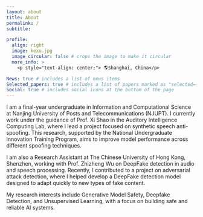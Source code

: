 ```yaml
---
layout: about
title: About
permalink: /
subtitle:

profile:
  align: right
  image: kexu.jpg
  image_circular: false # crops the image to make it circular
  more_info: >
    <p style="text-align: center;"> 🌎Shanghai, China</p>

News: true # includes a list of news items
Selected_papers: true # includes a list of papers marked as "selected={true}"
Social: true # includes social icons at the bottom of the page
---
```


I am a final-year undergraduate in Information and Computational Science at Nanjing University of Posts and Telecommunications (NJUPT). I currently work under the guidance of Prof. Xi Shao in the Auditory Intelligence Computing Lab, where I lead a project focused on synthetic speech anti-spoofing. This research, supported by the National Undergraduate Innovation Training Program, aims to improve model performance across different spoofing techniques.

I am also a Research Assistant at The Chinese University of Hong Kong, Shenzhen, working with Prof. Zhizheng Wu on DeepFake detection in audio and speech processing. Recently, I contributed to a project on adversarial attack detection, where I helped develop a DeepFake detection model designed to adapt quickly to new types of fake content.

My research interests include Generative Model Safety, Deepfake Detection, and Unsupervised Learning, with a focus on building safe and reliable AI systems.
